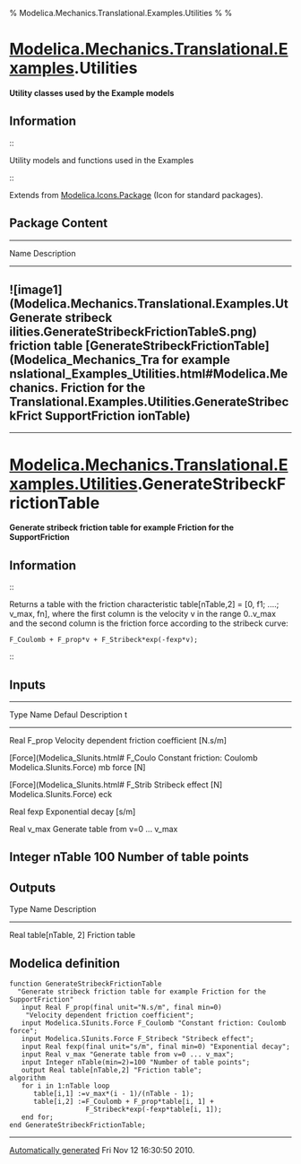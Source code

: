 % Modelica.Mechanics.Translational.Examples.Utilities
% 
% 

[Modelica.Mechanics.Translational.Examples](Modelica_Mechanics_Translational_Examples.html#Modelica.Mechanics.Translational.Examples).Utilities
===============================================================================================================================================

**Utility classes used by the Example models**

Information
-----------

::

Utility models and functions used in the Examples

::

Extends from
[Modelica.Icons.Package](Modelica_Icons_Package.html#Modelica.Icons.Package)
(Icon for standard packages).

Package Content
---------------

  ------------------------------------------------------------------------
  Name                                                   Description
  ------------------------------------------------------ -----------------
  ![image1](Modelica.Mechanics.Translational.Examples.Ut Generate stribeck
  ilities.GenerateStribeckFrictionTableS.png)            friction table
  [GenerateStribeckFrictionTable](Modelica_Mechanics_Tra for example
  nslational_Examples_Utilities.html#Modelica.Mechanics. Friction for the
  Translational.Examples.Utilities.GenerateStribeckFrict SupportFriction
  ionTable)                                              
  ------------------------------------------------------------------------

* * * * *

[Modelica.Mechanics.Translational.Examples.Utilities](Modelica_Mechanics_Translational_Examples_Utilities.html#Modelica.Mechanics.Translational.Examples.Utilities).GenerateStribeckFrictionTable
=================================================================================================================================================================================================

**Generate stribeck friction table for example Friction for the
SupportFriction**

Information
-----------

::

Returns a table with the friction characteristic table[nTable,2] = [0,
f1; ....; v\_max, fn], where the first column is the velocity v in the
range 0..v\_max and the second column is the friction force according to
the stribeck curve:

    F_Coulomb + F_prop*v + F_Stribeck*exp(-fexp*v);

::

Inputs
------

  -------------------------------------------------------------------------
  Type                           Name     Defaul Description
                                          t      
  ------------------------------ -------- ------ --------------------------
  Real                           F\_prop         Velocity dependent
                                                 friction coefficient
                                                 [N.s/m]

  [Force](Modelica_SIunits.html# F\_Coulo        Constant friction: Coulomb
  Modelica.SIunits.Force)        mb              force [N]

  [Force](Modelica_SIunits.html# F\_Strib        Stribeck effect [N]
  Modelica.SIunits.Force)        eck             

  Real                           fexp            Exponential decay [s/m]

  Real                           v\_max          Generate table from v=0
                                                 ... v\_max

  Integer                        nTable   100    Number of table points
  -------------------------------------------------------------------------

Outputs
-------

  Type      Name                  Description
  --------- --------------------- ---------------------
  Real      table[nTable, 2]      Friction table

Modelica definition
-------------------

    function GenerateStribeckFrictionTable 
      "Generate stribeck friction table for example Friction for the SupportFriction"
       input Real F_prop(final unit="N.s/m", final min=0) 
        "Velocity dependent friction coefficient";
       input Modelica.SIunits.Force F_Coulomb "Constant friction: Coulomb force";
       input Modelica.SIunits.Force F_Stribeck "Stribeck effect";
       input Real fexp(final unit="s/m", final min=0) "Exponential decay";
       input Real v_max "Generate table from v=0 ... v_max";
       input Integer nTable(min=2)=100 "Number of table points";
       output Real table[nTable,2] "Friction table";
    algorithm 
       for i in 1:nTable loop
          table[i,1] :=v_max*(i - 1)/(nTable - 1);
          table[i,2] :=F_Coulomb + F_prop*table[i, 1] +
                       F_Stribeck*exp(-fexp*table[i, 1]);
       end for;
    end GenerateStribeckFrictionTable;

* * * * *

[Automatically generated](http://www.3ds.com/) Fri Nov 12 16:30:50 2010.
